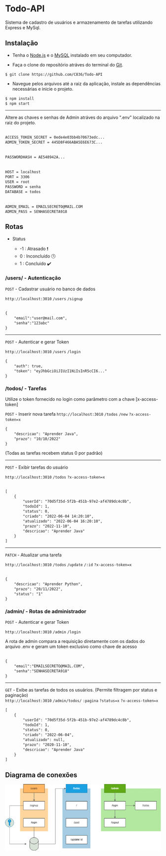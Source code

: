 # Todo-API

Sistema de cadastro de usuários e armazenamento de tarefas utilizando Express e MySql.

## Instalação

- Tenha o [Node.js](https://nodejs.dev/) e o [MySQL](https://www.mysql.com/downloads/) instalado em seu computador.

- Faça o clone do repositório atráves do terminal do [Git](https://git-scm.com/downloads).

```
$ git clone https://github.com/C836/Todo-API
```

- Navegue pelos arquivos até a raiz da aplicação, instale as dependências necessárias e inicie o projeto.

```
$ npm install
$ npm start
```

---

Altere as chaves e senhas de Admin atráves do arquivo ".env" localizado na raiz do projeto.

```

ACCESS_TOKEN_SECRET = 0ede4e03bb4b70673edc...
ADMIN_TOKEN_SECRET = 445D8F466ABA5E6E673C...


PASSWORDHASH = AE548942A...


HOST = localhost
PORT = 3306
USER = root
PASSWORD = senha
DATABASE = todos


ADMIN_EMAIL = EMAILSECRETO@MAIL.COM
ADMIN_PASS = SENHASECRETA918
```

## Rotas

* Status

    - -1 : Atrasado :exclamation:
    - 0 : Inconcluído :clock3:
    - 1 : Concluido :heavy_check_mark:


### /users/ - Autenticação

<code>POST</code> - Cadastrar usuário no banco de dados

<code>http://localhost:3010</code> <code>/users</code> <code>/signup</code>
```

{
    "email":"user@mail.com",
    "senha":"123abc"
}
```

---

<code>POST</code> - Autenticar e gerar Token

<code>http://localhost:3010</code> <code>/users</code> <code>/login</code>

```
{
    "auth": true,
    "token": "eyJhbGciOiJIUzI1NiIsInR5cCI6..."
}
```

### /todos/ - Tarefas

Utilize o token fornecido no login como parâmetro com a chave [x-access-token]

<code>POST</code> - Inserir nova tarefa
<code>http://localhost:3010</code> <code>/todos</code> <code>/new</code> <code>?x-access-token=x</code>

```
{
    "descricao": "Aprender Java",
    "prazo": "10/10/2022"
}
```

(Todas as tarefas recebem status 0 por padrão)

---

<code>POST</code> - Exibir tarefas do usuário

<code>http://localhost:3010</code> <code>/todos</code> <code>?x-access-token=x</code>

```

[
    {
        "userId": "70d5f35d-5f2b-451b-97e2-af4789dc4c8b",
        "todoId": 1,
        "status": 0,
        "criado": "2022-06-04 14:20:10",
        "atualizado": "2022-06-04 16:20:10",
        "prazo": "2022-11-10",
        "descricao": "Aprender Java"
    }
]
```

---

<code>PATCH</code> - Atualizar uma tarefa

<code>http://localhost:3010</code> <code>/todos</code> <code>/update</code> <code>/:id</code> <code>?x-access-token=x</code>
```

{
    "descricao": "Aprender Python",
    "prazo": "20/11/2022",
    "status": "1"
}
```

### /admin/ - Rotas de administrador

<code>POST</code> - Autenticar e gerar Token

<code>http://localhost:3010</code> <code>/admin</code> <code>/login</code>

A rota de admin compara a requisição diretamente com os dados do arquivo .env e geram um token exclusivo como chave de acesso

```

{
    "email":"EMAILSECRETO@MAIL.COM",
    "senha":"SENHASECRETA918"
}
```

---

<code>GET</code> - Exibe as tarefas de todos os usuários. (Permite filtragem por status e paginação)</br>
<code>http://localhost:3010</code> <code>/admin/todos/</code> <code>:pagina</code> <code>?status=x</code> <code>?x-access-token=x</code>

```
[
    {
        "userId": "70d5f35d-5f2b-451b-97e2-af4789dc4c8b",
        "todoId": 1,
        "status": 0,
        "criado": "2022-06-04",
        "atualizado": null,
        "prazo": "2020-11-10",
        "descricao": "Aprender Java"
    }
]
```
## Diagrama de conexões

![diagrama](./src/asssets/diagram.png)